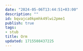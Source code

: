 ```yaml
---
date: "2024-05-06T13:44:51+03:00"
description: ""
id: bqvajca0kpmhk49lwi2pme1
publish: true
tags:
- stub
title: Orm
updated: 1715508437225
---
```


